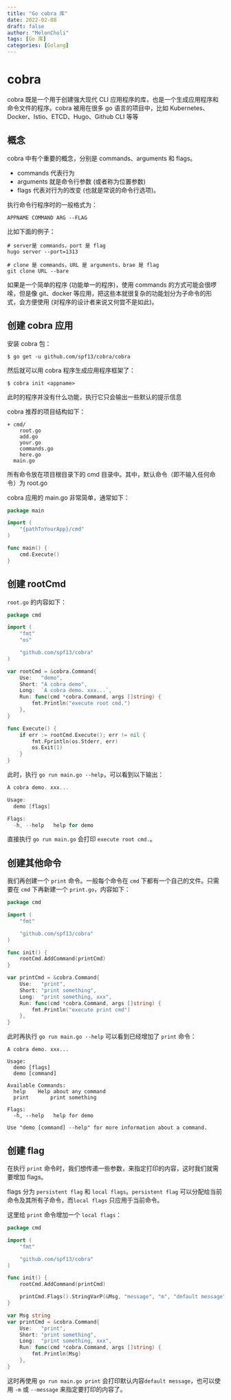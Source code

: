```yaml
---
title: "Go cobra 库"
date: 2022-02-08
draft: false
author: "MelonCholi"
tags: [Go 库]
categories: [Golang]
---
```


# cobra

cobra 既是一个用于创建强大现代 CLI 应用程序的库，也是一个生成应用程序和命令文件的程序。cobra 被用在很多 go 语言的项目中，比如 Kubernetes、Docker、Istio、ETCD、Hugo、Github CLI 等等

## 概念

cobra 中有个重要的概念，分别是 commands、arguments 和 flags。

- commands 代表行为
- arguments 就是命令行参数 (或者称为位置参数)
- flags 代表对行为的改变 (也就是常说的命令行选项)。

执行命令行程序时的一般格式为：

```shell
APPNAME COMMAND ARG --FLAG
```

比如下面的例子：

```shell
# server是 commands，port 是 flag
hugo server --port=1313

# clone 是 commands，URL 是 arguments，brae 是 flag
git clone URL --bare
```

如果是一个简单的程序 (功能单一的程序)，使用 commands 的方式可能会很啰嗦，但是像 git、docker 等应用，把这些本就很复杂的功能划分为子命令的形式，会方便使用 (对程序的设计者来说又何尝不是如此)。

## 创建 cobra 应用

安装 cobra 包：

```shell
$ go get -u github.com/spf13/cobra/cobra
```

然后就可以用 cobra 程序生成应用程序框架了：

```shell
$ cobra init <appname>
```

此时的程序并没有什么功能，执行它只会输出一些默认的提示信息

cobra 推荐的项目结构如下：

```text
+ cmd/
    root.go
    add.go
    your.go
    commands.go
    here.go
  main.go
```

所有命令放在项目根目录下的 cmd 目录中。其中，默认命令（即不输入任何命令）为 root.go

cobra 应用的 main.go 非常简单，通常如下：

```go
package main

import (
    "{pathToYourApp}/cmd"
)

func main() {
    cmd.Execute()
}
```

## **创建 rootCmd**

`root.go` 的内容如下：

```go
package cmd

import (
    "fmt"
    "os"

    "github.com/spf13/cobra"
)

var rootCmd = &cobra.Command{
    Use:   "demo",
    Short: "A cobra demo",
    Long:  `A cobra demo. xxx...`,
    Run: func(cmd *cobra.Command, args []string) {
        fmt.Println("execute root cmd.")
    },
}

func Execute() {
    if err := rootCmd.Execute(); err != nil {
        fmt.Fprintln(os.Stderr, err)
        os.Exit(1)
    }
}
```

此时，执行 `go run main.go --help`，可以看到以下输出：

```go
A cobra demo. xxx...

Usage:
  demo [flags]

Flags:
  -h, --help   help for demo
```

直接执行 `go run main.go` 会打印 `execute root cmd.`。

## **创建其他命令**

我们再创建一个 `print` 命令。一般每个命令在 `cmd` 下都有一个自己的文件。只需要在 `cmd` 下再新建一个 `print.go`，内容如下：

```go
package cmd

import (
    "fmt"

    "github.com/spf13/cobra"
)

func init() {
    rootCmd.AddCommand(printCmd)
}

var printCmd = &cobra.Command{
    Use:   "print",
    Short: "print something",
    Long:  "print something, xxx",
    Run: func(cmd *cobra.Command, args []string) {
        fmt.Println("execute print cmd")
    },
}
```

此时再执行 `go run main.go --help` 可以看到已经增加了 `print` 命令：

```text
A cobra demo. xxx...

Usage:
  demo [flags]
  demo [command]

Available Commands:
  help    Help about any command
  print       print something

Flags:
  -h, --help   help for demo

Use "demo [command] --help" for more information about a command.
```

## **创建 flag**

在执行 `print` 命令时，我们想传递一些参数，来指定打印的内容，这时我们就需要增加 flags。

flags 分为 `persistent flag` 和 `local flags`。`persistent flag` 可以分配给当前命令及其所有子命令，而`local flags` 只应用于当前命令。

这里给 `print` 命令增加一个 `local flags`：

```go
package cmd

import (
    "fmt"

    "github.com/spf13/cobra"
)

func init() {
    rootCmd.AddCommand(printCmd)

    printCmd.Flags().StringVarP(&Msg, "message", "m", "default message", "message to be printed")
}

var Msg string
var printCmd = &cobra.Command{
    Use:   "print",
    Short: "print something",
    Long:  "print something, xxx",
    Run: func(cmd *cobra.Command, args []string) {
        fmt.Println(Msg)
    },
}
```

这时再使用 `go run main.go print` 会打印默认内容`default message`，也可以使用 `-m` 或 `--message` 来指定要打印的内容了。